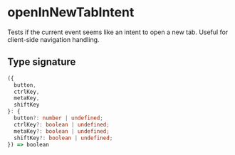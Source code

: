 # openInNewTabIntent

Tests if the current event seems like an intent to open a new tab. Useful for client-side navigation handling.

## Type signature

<!-- prettier-ignore-start -->
```typescript
({
  button,
  ctrlKey,
  metaKey,
  shiftKey
}: {
  button?: number | undefined;
  ctrlKey?: boolean | undefined;
  metaKey?: boolean | undefined;
  shiftKey?: boolean | undefined;
}) => boolean
```
<!-- prettier-ignore-end -->
